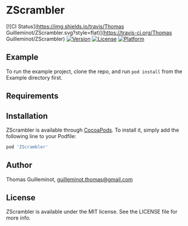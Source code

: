 # ZScrambler

[![CI Status](https://img.shields.io/travis/Thomas Guilleminot/ZScrambler.svg?style=flat)](https://travis-ci.org/Thomas Guilleminot/ZScrambler)
[![Version](https://img.shields.io/cocoapods/v/ZScrambler.svg?style=flat)](https://cocoapods.org/pods/ZScrambler)
[![License](https://img.shields.io/cocoapods/l/ZScrambler.svg?style=flat)](https://cocoapods.org/pods/ZScrambler)
[![Platform](https://img.shields.io/cocoapods/p/ZScrambler.svg?style=flat)](https://cocoapods.org/pods/ZScrambler)

## Example

To run the example project, clone the repo, and run `pod install` from the Example directory first.

## Requirements

## Installation

ZScrambler is available through [CocoaPods](https://cocoapods.org). To install
it, simply add the following line to your Podfile:

```ruby
pod 'ZScrambler'
```

## Author

Thomas Guilleminot, guilleminot.thomas@gmail.com

## License

ZScrambler is available under the MIT license. See the LICENSE file for more info.

